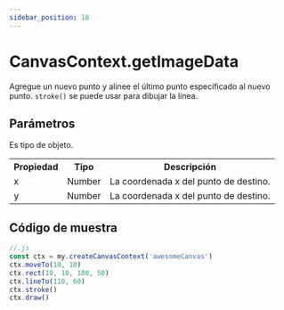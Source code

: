 ```yaml
---
sidebar_position: 18
---
```


# CanvasContext.getImageData

Agregue un nuevo punto y alinee el último punto especificado al nuevo punto. ```stroke()``` se puede usar para dibujar la línea.

## Parámetros

Es tipo de objeto.

<table>
    <tr>
        <th>Propiedad</th>
        <th>Tipo</th>
        <th>Descripción</th>
    </tr>
     <tr>
        <td>x</td>
        <td>Number</td>
        <td>La coordenada x del punto de destino.</td>
     </tr>
     <tr>
        <td>y</td>
        <td>Number</td>
        <td>La coordenada x del punto de destino.</td>
     </tr>
</table>

## Código de muestra

```js
//.js
const ctx = my.createCanvasContext('awesomeCanvas')
ctx.moveTo(10, 10)
ctx.rect(10, 10, 100, 50)
ctx.lineTo(110, 60)
ctx.stroke()
ctx.draw()
```

